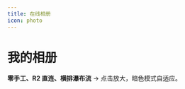```yaml
---
title: 在线相册
icon: photo
---
```


# 我的相册

**零手工、R2 直连、横排瀑布流** → 点击放大，暗色模式自适应。

<!-- 自动循环输出 1.png ~ N.png -->
<PhotoSwipe class='PhotoSwipe'>
  <template v-for="i in Array.from({length: 30}, (_, i) => i + 1)">
    <img :src="`https://img.starrycognition.cn/gallery/${i}.png`" :alt="`图 ${i}`" />
  </template>
</PhotoSwipe>